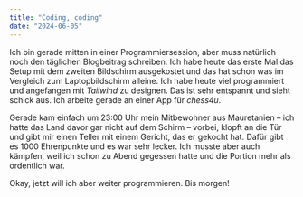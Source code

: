 ```yaml
---
title: "Coding, coding"
date: "2024-06-05"
---
```


Ich bin gerade mitten in einer Programmiersession, aber muss natürlich noch den täglichen Blogbeitrag schreiben. Ich habe heute das erste Mal das Setup mit dem zweiten Bildschirm ausgekostet und das hat schon was im Vergleich zum Laptopbildschirm alleine. Ich habe heute viel programmiert und angefangen mit _Tailwind_ zu designen. Das ist sehr entspannt und sieht schick aus. Ich arbeite gerade an einer App für _chess4u_.

Gerade kam einfach um 23:00 Uhr mein Mitbewohner aus Mauretanien – ich hatte das Land davor gar nicht auf dem Schirm – vorbei, klopft an die Tür und gibt mir einen Teller mit einem Gericht, das er gekocht hat. Dafür gibt es 1000 Ehrenpunkte und es war sehr lecker. Ich musste aber auch kämpfen, weil ich schon zu Abend gegessen hatte und die Portion mehr als ordentlich war.

Okay, jetzt will ich aber weiter programmieren. Bis morgen!

